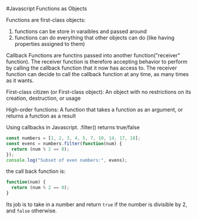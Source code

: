 #Javascript Functions as Objects

Functions are first-class objects:
1. functions can be store in varaibles and passed around
2. functions can do everything that other objects can do (like having properties assigned to them)

Callback Functions are functins passed into another function("receiver" function). 
The receiver function is therefore accepting behavior to perform by calling the callback function that it now has access to.
The receiver function can decide to call the callback function at any time, as many times as it wants.

First-class citizen (or First-class object): An object with no restrictions on its creation, destruction, or usage

High-order functions: A function that takes a function as an argument, or returns a function as a result

Using callbacks in Javascript.
.filter() returns true/false
```javascript
const numbers = [1, 2, 3, 4, 5, 7, 10, 14, 17, 18];
const evens = numbers.filter(function(num) {
  return (num % 2 == 0);
});
console.log("Subset of even numbers:", evens);
```
the call back function is:
```javascript
function(num) {
  return (num % 2 == 0);
}
```
Its job is to take in a number and return `true` if the number is divisible by 2, and `false` otherwise.
